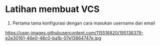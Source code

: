 # Latihan membuat VCS

1. Pertama tama konfigurasi dengan cara masukan username dan email


https://user-images.githubusercontent.com/115516820/195136379-e2e30161-46e0-48c0-ba1b-07e13864747e.jpg
